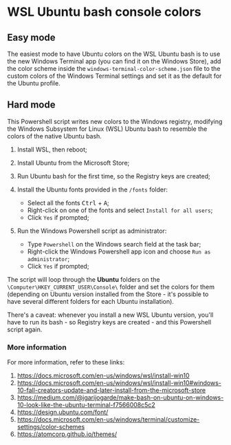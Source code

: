 # WSL Ubuntu bash console colors

## Easy mode

The easiest mode to have Ubuntu colors on the WSL Ubuntu bash is to use the new Windows Terminal app (you can find it on the Windows Store), add the color scheme inside the `windows-terminal-color-scheme.json` file to the custom colors of the Windows Terminal settings and set it as the default for the Ubuntu profile.

## Hard mode

This Powershell script writes new colors to the Windows registry, modifying the Windows Subsystem for Linux (WSL) Ubuntu bash to resemble the colors of the native Ubuntu bash.

1. Install WSL, then reboot;

2. Install Ubuntu from the Microsoft Store;

3. Run Ubuntu bash for the first time, so the Registry keys are created;

4. Install the Ubuntu fonts provided in the `/fonts` folder:
    * Select all the fonts <kbd>Ctrl</kbd> + <kbd>A</kbd>;
    * Right-click on one of the fonts and select `Install for all users`;
    * Click `Yes` if prompted;
    
5. Run the Windows Powershell script as administrator:
    * Type `Powershell` on the Windows search field at the task bar;
    * Right-click the Windows Powershell app icon and choose `Run as administrator`;
    * Click `Yes` if prompted;
    
The script will loop through the **Ubuntu** folders on the `\Computer\HKEY_CURRENT_USER\Console\` folder and set the colors for them (depending on Ubuntu version installed from the Store - it's possible to have several different folders for each Ubuntu installation).

There's a caveat: whenever you install a new WSL Ubuntu version, you'll have to run its bash - so Registry keys are created - and this Powershell script again.

### More information

For more information, refer to these links:

1. https://docs.microsoft.com/en-us/windows/wsl/install-win10
2. https://docs.microsoft.com/en-us/windows/wsl/install-win10#windows-10-fall-creators-update-and-later-install-from-the-microsoft-store
3. https://medium.com/@jgarijogarde/make-bash-on-ubuntu-on-windows-10-look-like-the-ubuntu-terminal-f7566008c5c2
4. https://design.ubuntu.com/font/
5. https://docs.microsoft.com/en-us/windows/terminal/customize-settings/color-schemes
6. https://atomcorp.github.io/themes/
